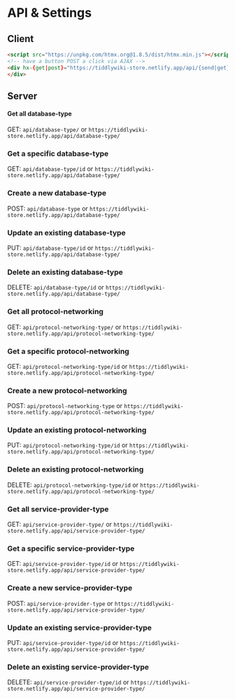 # API & Settings

## Client
```html
<script src="https://unpkg.com/htmx.org@1.8.5/dist/htmx.min.js"></script>
<!-- have a button POST a click via AJAX -->
<div hx-{get|post}="https://tiddlywiki-store.netlify.app/api/{send|get}/{databaseName|serviceDatabase|}/{first|latest|all|list|view}" hx-value={obj|json|xml|html|txt} hx-swap="outerHTML">
</div>
```

## Server
#### Get all database-type 
GET: `api/database-type/` or `https://tiddlywiki-store.netlify.app/api/database-type/`

### Get a specific database-type  
GET: `api/database-type/id` or `https://tiddlywiki-store.netlify.app/api/database-type/`

### Create a new database-type 
POST: `api/database-type` or `https://tiddlywiki-store.netlify.app/api/database-type/`

### Update an existing database-type
PUT: `api/database-type/id` or `https://tiddlywiki-store.netlify.app/api/database-type/`

###  Delete an existing database-type
DELETE: `api/database-type/id` or `https://tiddlywiki-store.netlify.app/api/database-type/`

### Get all protocol-networking 
GET: `api/protocol-networking-type/` or `https://tiddlywiki-store.netlify.app/api/protocol-networking-type/`

### Get a specific protocol-networking  
GET: `api/protocol-networking-type/id` or `https://tiddlywiki-store.netlify.app/api/protocol-networking-type/`

### Create a new protocol-networking 
POST: `api/protocol-networking-type` or `https://tiddlywiki-store.netlify.app/api/protocol-networking-type/`

### Update an existing protocol-networking
PUT: `api/protocol-networking-type/id` or `https://tiddlywiki-store.netlify.app/api/protocol-networking-type/`

###  Delete an existing protocol-networking
DELETE: `api/protocol-networking-type/id` or `https://tiddlywiki-store.netlify.app/api/protocol-networking-type/`

### Get all service-provider-type 
GET: `api/service-provider-type/` or `https://tiddlywiki-store.netlify.app/api/service-provider-type/`

### Get a specific service-provider-type  
GET: `api/service-provider-type/id` or `https://tiddlywiki-store.netlify.app/api/service-provider-type/`

### Create a new service-provider-type 
POST: `api/service-provider-type` or `https://tiddlywiki-store.netlify.app/api/service-provider-type/`

### Update an existing service-provider-type
PUT: `api/service-provider-type/id` or `https://tiddlywiki-store.netlify.app/api/service-provider-type/`

###  Delete an existing service-provider-type
DELETE: `api/service-provider-type/id` or `https://tiddlywiki-store.netlify.app/api/service-provider-type/`
